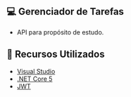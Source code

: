 ## 💻 Gerenciador de Tarefas

- API para propósito de estudo.

## 📄 Recursos Utilizados
- [Visual Studio](https://visualstudio.microsoft.com/pt-br/downloads/?WT.mc_id=javascript-0000-gllemos)
- [.NET Core 5](https://dotnet.microsoft.com/en-us/download?WT.mc_id=javascript-0000-gllemos)
- [JWT](https://jwt.io/)
